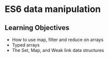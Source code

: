 # ES6 data manipulation

## Learning Objectives

+ How to use map, filter and reduce on arrays
+ Typed arrays
+ The Set, Map, and Weak link data structures